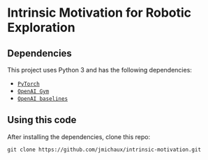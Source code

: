  # Intrinsic Motivation for Robotic Exploration


 ## Dependencies
This project uses Python 3 and has the following dependencies:
 * [`PyTorch`](http://pytorch.org/)
 * [`OpenAI Gym`](https://github.com/openai/gym)
 * [`OpenAI baselines`](https://github.com/openai/baselines)
 

## Using this code
After installing the dependencies, clone this repo:

    git clone https://github.com/jmichaux/intrinsic-motivation.git
    
